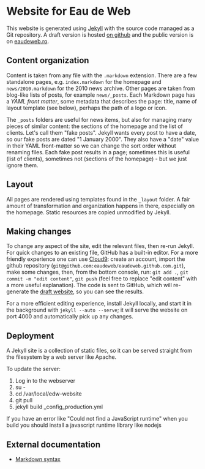 # Website for Eau de Web #

This website is generated using [Jekyll][] with the source code managed
as a Git repository. A draft version is hosted [on github][github-draft]
and the public version is on [eaudeweb.ro][edw].

## Content organization ##

Content is taken from any file with the `.markdown` extension. There are
a few standalone pages, e.g. `index.markdown` for the homepage and
`news/2010.markdown` for the 2010 news archive. Other pages are taken
from blog-like lists of posts, for example `news/_posts`. Each Markdown
page has a *YAML front matter*, some metadata that describes the page:
title, name of layout template (see below), perhaps the path of a logo
or icon.

The `_posts` folders are useful for news items, but also for managing
many pieces of similar content: the sections of the homepage and the
list of clients. Let's call them "fake posts". Jekyll wants every post
to have a date, so our fake posts are dated "1 January 2000". They also
have a "date" value in their YAML front-matter so we can change the sort
order without renaming files. Each fake post results in a page;
sometimes this is useful (list of clients), sometimes not (sections of
the homepage) - but we just ignore them.

## Layout ##

All pages are rendered using templates found in the `_layout` folder. A
fair amount of transformation and organization happens in there,
especially on the homepage. Static resources are copied unmodified by
Jekyll.

## Making changes ##

To change any aspect of the site, edit the relevant files, then re-run
Jekyll. For quick changes to an existing file, GitHub has a built-in
editor. For a more friendly experience one can use [Cloud9][]: create an
account, import the github repository
(`git@github.com:eaudeweb/eaudeweb.github.com.git`), make some changes,
then, from the bottom console, run: `git add .`, `git commit -m "edit
content"`, `git push` (feel free to replace "edit content" with a more
useful explanation). The code is sent to GitHub, which will re-generate
the [draft website][github-draft], so you can see the results.

For a more efficient editing experience, install Jekyll locally, and
start it in the background with `jekyll --auto --serve`; it will serve
the website on port 4000 and automatically pick up any changes.

## Deployment ##

A Jekyll site is a collection of static files, so it can be served
straight from the filesystem by a web server like Apache.

To update the server:

1. Log in to the webserver
2. su -
3. cd /var/local/edw-website
4. git pull
5. jekyll build _config_production.yml

If you have an error like "Could not find a JavaScript runtime" when you build
you should install a javascript runtime library like nodejs


## External documentation ##

* [Markdown syntax](http://daringfireball.net/projects/markdown/syntax)


[jekyll]: http://jekyllrb.com/
[github-draft]: http://eaudeweb.github.com/
[edw]: http://eaudeweb.ro/
[cloud9]: http://c9.io/
